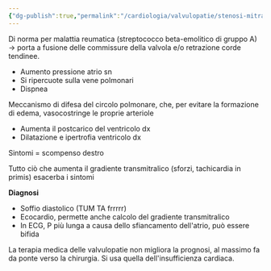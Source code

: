 ```yaml
---
{"dg-publish":true,"permalink":"/cardiologia/valvulopatie/stenosi-mitralica/"}
---
```


Di norma per malattia reumatica (streptococco beta-emolitico di gruppo A) → porta a fusione delle commissure della valvola e/o retrazione corde tendinee.
- Aumento pressione atrio sn 
- Si ripercuote sulla vene polmonari
- Dispnea

Meccanismo di difesa del circolo polmonare, che, per evitare la formazione di edema, vasocostringe le proprie arteriole 
- Aumenta il postcarico del ventricolo dx 
- Dilatazione e ipertrofia ventricolo dx

Sintomi = scompenso destro 

Tutto ciò che aumenta il gradiente transmitralico (sforzi, tachicardia in primis) esacerba i sintomi

**Diagnosi**
- Soffio diastolico (TUM TA frrrrr)
- Ecocardio, permette anche calcolo del gradiente transmitralico
- In ECG, P più lunga a causa dello sfiancamento dell'atrio, può essere bifida

La terapia medica delle valvulopatie non migliora la prognosi, al massimo fa da ponte verso la chirurgia. Si usa quella dell'insufficienza cardiaca.